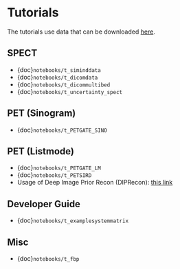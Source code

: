 # Tutorials
The tutorials use data that can be downloaded [here](https://drive.google.com/drive/folders/1dUBC1EbUgEH-Cug-oWIS7Yy_tpAqhe4j?usp=sharing).

## SPECT
* {doc}`notebooks/t_siminddata`
* {doc}`notebooks/t_dicomdata`
* {doc}`notebooks/t_dicommultibed`
* {doc}`notebooks/t_uncertainty_spect`

## PET (Sinogram)
* {doc}`notebooks/t_PETGATE_SINO`

## PET (Listmode)
* {doc}`notebooks/t_PETGATE_LM`
* {doc}`notebooks/t_PETSIRD`
* Usage of Deep Image Prior Recon (DIPRecon): [this link](https://github.com/lukepolson/PyTomographyPETDIPExample)

## Developer Guide
* {doc}`notebooks/t_examplesystemmatrix`

## Misc
* {doc}`notebooks/t_fbp`
